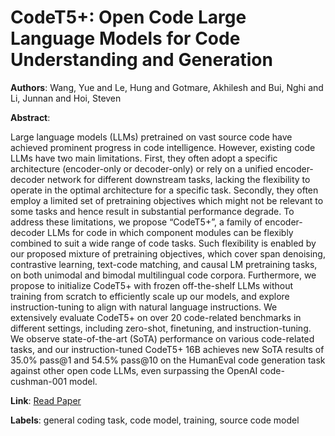 # CodeT5+: Open Code Large Language Models for Code Understanding and Generation

**Authors**: Wang, Yue and Le, Hung and Gotmare, Akhilesh and Bui, Nghi and Li, Junnan and Hoi, Steven

**Abstract**:

Large language models (LLMs) pretrained on vast source code have achieved prominent progress in code intelligence. However, existing code LLMs have two main limitations. First, they often adopt a specific architecture (encoder-only or decoder-only) or rely on a unified encoder-decoder network for different downstream tasks, lacking the flexibility to operate in the optimal architecture for a specific task. Secondly, they often employ a limited set of pretraining objectives which might not be relevant to some tasks and hence result in substantial performance degrade. To address these limitations, we propose “CodeT5+”, a family of encoder-decoder LLMs for code in which component modules can be flexibly combined to suit a wide range of code tasks. Such flexibility is enabled by our proposed mixture of pretraining objectives, which cover span denoising, contrastive learning, text-code matching, and causal LM pretraining tasks, on both unimodal and bimodal multilingual code corpora. Furthermore, we propose to initialize CodeT5+ with frozen off-the-shelf LLMs without training from scratch to efficiently scale up our models, and explore instruction-tuning to align with natural language instructions. We extensively evaluate CodeT5+ on over 20 code-related benchmarks in different settings, including zero-shot, finetuning, and instruction-tuning. We observe state-of-the-art (SoTA) performance on various code-related tasks, and our instruction-tuned CodeT5+ 16B achieves new SoTA results of 35.0% pass@1 and 54.5% pass@10 on the HumanEval code generation task against other open code LLMs, even surpassing the OpenAI code-cushman-001 model.

**Link**: [Read Paper](https://doi.org/10.18653/v1/2023.emnlp-main.68)

**Labels**: general coding task, code model, training, source code model
